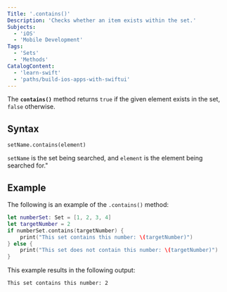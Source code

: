 ```yaml
---
Title: '.contains()'
Description: 'Checks whether an item exists within the set.'
Subjects:
  - 'iOS'
  - 'Mobile Development'
Tags:
  - 'Sets'
  - 'Methods'
CatalogContent:
  - 'learn-swift'
  - 'paths/build-ios-apps-with-swiftui'
---
```


The **`contains()`** method returns `true` if the given element exists in the set, `false` otherwise.

## Syntax

```pseudo
setName.contains(element)
```

`setName` is the set being searched, and `element` is the element being searched for."

## Example

The following is an example of the `.contains()` method:

```swift
let numberSet: Set = [1, 2, 3, 4]
let targetNumber = 2
if numberSet.contains(targetNumber) {
    print("This set contains this number: \(targetNumber)")
} else {
    print("This set does not contain this number: \(targetNumber)")
}
```

This example results in the following output: 

```shell
This set contains this number: 2
```
